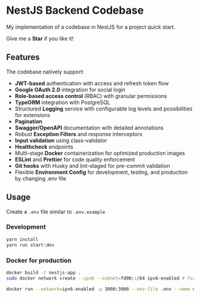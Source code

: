 # NestJS Backend Codebase

My implementation of a codebase in NestJS for a project quick start.

Give me a **Star** if you like it!

## Features

The codebase natively support:

- **JWT-based** authentication with access and refresh token flow
- **Google OAuth 2.0** integration for social login
- **Role-based access control** (RBAC) with granular permissions
- **TypeORM** integration with PostgreSQL
- Structured **Logging** service with configurable log levels and possibilities for extensions
- **Pagination**
- **Swagger/OpenAPI** documentation with detailed annotations
- Robust **Exception Filters** and response interceptors
- **Input validation** using class-validator
- **Healthcheck** endpoints
- Multi-stage **Docker** containerization for optimized production images
- **ESLint** and **Prettier** for code quality enforcement
- **Git hooks** with Husky and lint-staged for pre-commit validation
- Flexible **Environment Config** for development, testing, and production by changing .env file

## Usage

Create a `.env` file similar to `.env.example`

### Development

```bash
yarn install
yarn run start:dev
```

### Docker for production

```bash
docker build -t nestjs-app .
sudo docker network create --ipv6 --subnet=fd00::/64 ipv6-enabled # For those connecting to db with IPV6 only. you also need to enable   "ipv6": true in your docker daemon

docker run --network=ipv6-enabled -p 3000:3000 --env-file .env --name my-nestjs-app nestjs-app
```
